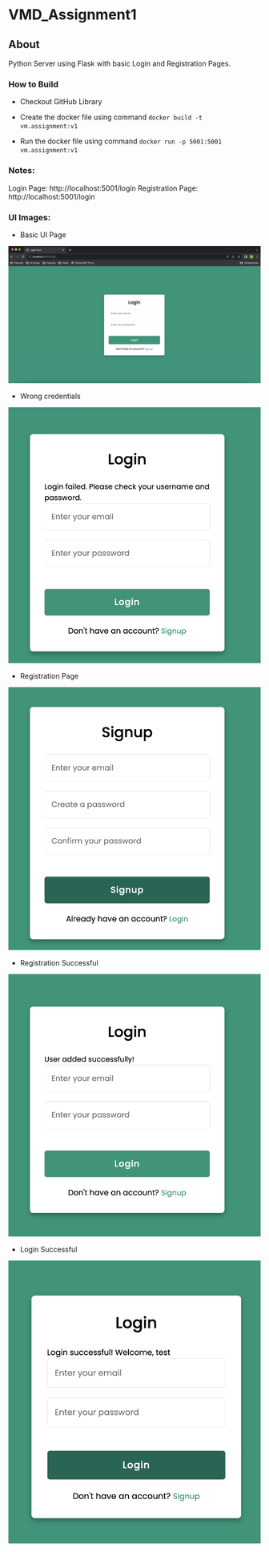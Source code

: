 # VMD_Assignment1

## About
Python Server using Flask with basic Login and Registration Pages.

### How to Build
- Checkout GitHub Library
-  Create the docker file using command
`docker build -t vm.assignment:v1`

- Run the docker file using command
`docker run -p 5001:5001 vm.assignment:v1`

### Notes:
Login Page: http://localhost:5001/login
Registration Page: http://localhost:5001/login


### UI Images:
- Basic UI Page
  
![Alt Text](./images/1.png)

- Wrong credentials
  
![Alt Text](./images/2.png)

- Registration Page
  
![Alt Text](./images/3.png)

- Registration Successful
  
![Alt Text](./images/4.png)

- Login Successful
  
![Alt Text](./images/5.png)
